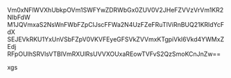 Vm0xNFlWVXhUbkpOVm1SWFYwZDRWbGx0ZUV0V2JHeFZVVzVrVm1KR2NIbFdW
M1JQVmxaS2NsWnFWbFZpClJscFFWa2N4UzFZeFRuTlViRnBUQ21KRldYcFdX
SEJEVkRKU1YxUnVSbFZpV0VKVFEyeGFSVkZVVmxKTgpiVkl6Vkd4YWMxZEdj
RFpOUlhSRVlsVTBlVmRXUlRsUVVXOUxaREowTVFvS2QzSmoKCnJnZw==

xgs